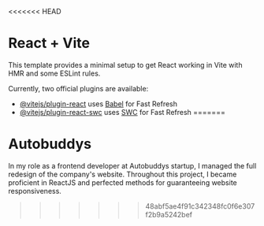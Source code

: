 <<<<<<< HEAD
# React + Vite

This template provides a minimal setup to get React working in Vite with HMR and some ESLint rules.

Currently, two official plugins are available:

- [@vitejs/plugin-react](https://github.com/vitejs/vite-plugin-react/blob/main/packages/plugin-react/README.md) uses [Babel](https://babeljs.io/) for Fast Refresh
- [@vitejs/plugin-react-swc](https://github.com/vitejs/vite-plugin-react-swc) uses [SWC](https://swc.rs/) for Fast Refresh
=======
# Autobuddys
 In my role as a frontend developer at Autobuddys startup, I managed the full redesign of the company's website. Throughout this project, I became proficient in ReactJS and perfected methods for guaranteeing website responsiveness.
>>>>>>> 48abf5ae4f91c342348fc0f6e307f2b9a5242bef
